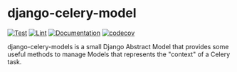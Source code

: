 # django-celery-model

[![Test](https://github.com/unicef/django-celery-model/actions/workflows/test.yml/badge.svg)](https://github.com/unicef/django-celery-model/actions/workflows/test.yml)
[![Lint](https://github.com/unicef/django-celery-model/actions/workflows/lint.yml/badge.svg)](https://github.com/unicef/django-celery-model/actions/workflows/lint.yml)
[![Documentation](https://github.com/unicef/django-celery-env/actions/workflows/docs.yml/badge.svg)](https://github.com/unicef/django-celery-model/actions/workflows/docs.yml)
[![codecov](https://codecov.io/github/unicef/django-celery-env/graph/badge.svg?token=BNXEW4JAYF)](https://codecov.io/github/unicef/django-celery-model)



django-celery-models is a small Django Abstract Model that provides some useful methods to manage 
Models that represents the "context" of a Celery task.  
